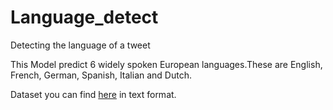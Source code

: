 # Language_detect
Detecting the language of a tweet 

This Model predict 6 widely spoken European languages.These are  English, French, German, Spanish, Italian and Dutch.

Dataset you can find [here](https://raw.githubusercontent.com/nsorros/pyLanguage/master/data.csv) in text format.



